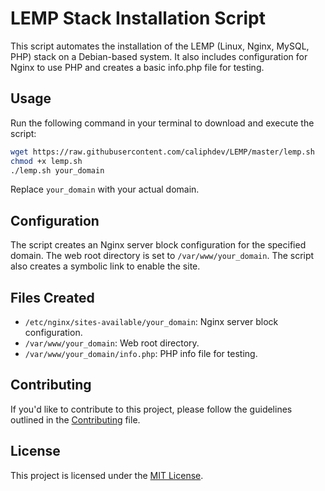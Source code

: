 # LEMP Stack Installation Script

This script automates the installation of the LEMP (Linux, Nginx, MySQL, PHP) stack on a Debian-based system. It also includes configuration for Nginx to use PHP and creates a basic info.php file for testing.

## Usage

Run the following command in your terminal to download and execute the script:

```bash
wget https://raw.githubusercontent.com/caliphdev/LEMP/master/lemp.sh
chmod +x lemp.sh
./lemp.sh your_domain
```

Replace `your_domain` with your actual domain.

## Configuration

The script creates an Nginx server block configuration for the specified domain. The web root directory is set to `/var/www/your_domain`. The script also creates a symbolic link to enable the site.

## Files Created

- `/etc/nginx/sites-available/your_domain`: Nginx server block configuration.
- `/var/www/your_domain`: Web root directory.
- `/var/www/your_domain/info.php`: PHP info file for testing.

## Contributing

If you'd like to contribute to this project, please follow the guidelines outlined in the [Contributing](CONTRIBUTING.md) file.

## License

This project is licensed under the [MIT License](LICENSE).
